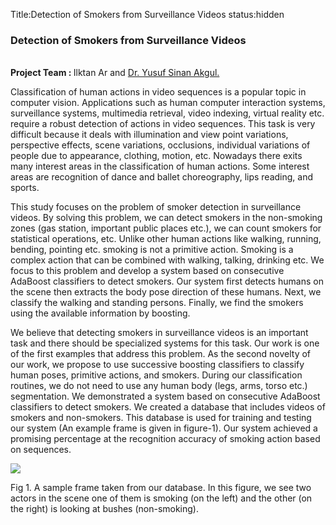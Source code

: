 Title:Detection of Smokers from Surveillance Videos
status:hidden


<h3>Detection of Smokers from Surveillance Videos</h3>

<p><br><strong>Project Team : </strong>
Ilktan Ar and <a href="http://www.bilmuh.gtu.edu.tr/~akgul/">Dr. Yusuf Sinan Akgul.</a></p>

<p>Classification of human actions in video sequences is a popular topic in computer vision.
Applications such as human computer interaction systems, surveillance systems,
multimedia retrieval, video indexing, virtual reality etc. require a robust detection of
actions in video sequences. This task is very difficult because it deals with illumination
and view point variations, perspective effects, scene variations, occlusions, individual
variations of people due to appearance, clothing, motion, etc. Nowadays there exits many
interest areas in the classification of human actions. Some interest areas are recognition
of dance and ballet choreography, lips reading, and sports.</p>

<p>This study focuses on the problem of smoker detection in surveillance videos. By solving
this problem, we can detect smokers in the non-smoking zones (gas station, important public
places etc.), we can count smokers for statistical operations, etc. Unlike other human actions
like walking, running, bending, pointing etc. smoking is not a primitive action. Smoking is
a complex action that can be combined with walking, talking, drinking etc. We focus to this
problem and develop a system based on consecutive AdaBoost classifiers to detect smokers.
Our system first detects humans on the scene then extracts the body pose direction of these
humans. Next, we classify the walking and standing persons. Finally, we find the smokers
using the available information by boosting.</p>

<p>We believe that detecting smokers in surveillance videos is an important task and there
should be specialized systems for this task. Our work is one of the first examples that
address this problem. As the second novelty of our work, we propose to use successive
boosting classifiers to classify human poses, primitive actions, and smokers. During our
classification routines, we do not need to use any human body (legs, arms, torso etc.)
segmentation. We demonstrated a system based on consecutive AdaBoost classifiers to detect
smokers. We created a database that includes videos of smokers and non-smokers. This
database is used for training and testing our system (An example frame is given in figure-1).
Our system achieved a promising percentage at the recognition accuracy of smoking
action based on sequences.</p>

<div class=P6Fig>
  <p class=P6FigImg><img src="{filename}/files/proj06/fig1.jpg" /></p>
  <p>Fig 1. A sample frame taken from our database. In this figure, we see two actors
  in the scene one of them is smoking (on the left) and the other (on the right) is
  looking at bushes (non-smoking).</p>
</div>
